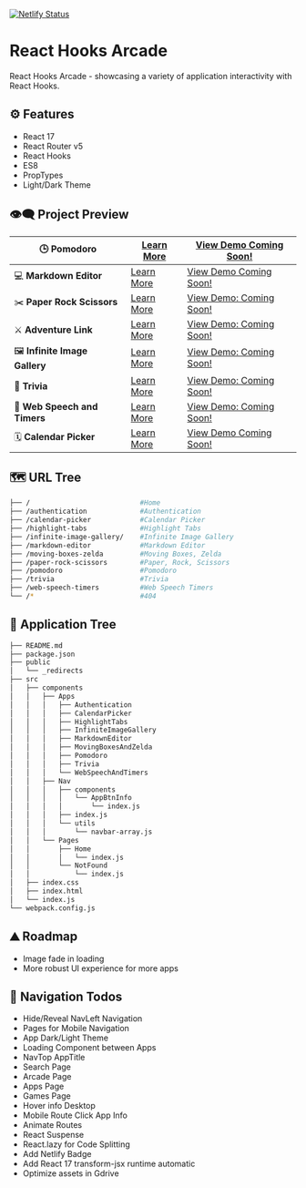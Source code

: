[![Netlify Status](https://api.netlify.com/api/v1/badges/28a020e6-12ea-4c99-9872-f27429ec6ff3/deploy-status)](https://app.netlify.com/sites/react-hooks-arcade/deploys)

# React Hooks Arcade

React Hooks Arcade - showcasing a variety of application interactivity with React Hooks.

## ⚙ Features

- React 17
- React Router v5
- React Hooks
- ES8
- PropTypes
- Light/Dark Theme

## 👁️‍🗨️ Project Preview

| 🕒 **Pomodoro**               | <a href="https://github.com/moisestech/react-hooks-arcade/tree/master/Pomodoro">Learn More</a>                           | <a href="">View Demo Coming Soon!</a>  |
| ----------------------------- | ------------------------------------------------------------------------------------------------------------------------ | -------------------------------------- |
| 💻 **Markdown Editor**        | <a href="https://github.com/moisestech/react-hooks-arcade/tree/master/Markdown%20Editor">Learn More</a>                  | <a href="">View Demo Coming Soon!</a>  |
| ✂️ **Paper Rock Scissors**    | <a href="https://github.com/moisestech/react-hooks-arcade/tree/master/Paper%20Rock%20Scissors">Learn More</a>            | <a href="">View Demo: Coming Soon!</a> |
| ⚔️ **Adventure Link**         | <a href="https://github.com/moisestech/react-hooks-arcade/tree/master/Moving%20Boxes%20and%20Zelda">Learn More</a>       | <a href="">View Demo: Coming Soon!</a> |
| 🖼️ **Infinite Image Gallery** | <a href="https://github.com/moisestech/react-hooks-arcade/tree/master/Infinite%20Image%20Gallery">Learn More</a>         | <a href="">View Demo: Coming Soon!</a> |
| 📖 **Trivia**                 | <a href="https://github.com/moisestech/react-hooks-arcade/tree/master/Trivia">Learn More</a>                             | <a href="">View Demo: Coming Soon!</a> |
| 💬 **Web Speech and Timers**  | <a href="https://github.com/moisestech/react-hooks-arcade/tree/master/Web%20Speech%20and%20Timers">Learn More</a>        | <a href="">View Demo: Coming Soon!</a> |
| 🗓️ **Calendar Picker**        | <a href="https://github.com/moisestech/react-hooks-arcade/tree/master/src/components/Apps/CalendarPicker">Learn More</a> | <a href="">View Demo Coming Soon!</a>  |

## 🗺 URL Tree

```bash
├── /                           #Home
├── /authentication             #Authentication
├── /calendar-picker            #Calendar Picker
├── /highlight-tabs             #Highlight Tabs
├── /infinite-image-gallery/    #Infinite Image Gallery
├── /markdown-editor            #Markdown Editor
├── /moving-boxes-zelda         #Moving Boxes, Zelda
├── /paper-rock-scissors        #Paper, Rock, Scissors
├── /pomodoro                   #Pomodoro
├── /trivia                     #Trivia
├── /web-speech-timers          #Web Speech Timers
└── /*                          #404
```

## 🌿 Application Tree

```bash
├── README.md
├── package.json
├── public
│   └── _redirects
├── src
│   ├── components
│   │   ├── Apps
│   │   │   ├── Authentication
│   │   │   ├── CalendarPicker
│   │   │   ├── HighlightTabs
│   │   │   ├── InfiniteImageGallery
│   │   │   ├── MarkdownEditor
│   │   │   ├── MovingBoxesAndZelda
│   │   │   ├── Pomodoro
│   │   │   ├── Trivia
│   │   │   └── WebSpeechAndTimers
│   │   ├── Nav
│   │   │   ├── components
│   │   │   │   └── AppBtnInfo
│   │   │   │       └── index.js
│   │   │   ├── index.js
│   │   │   └── utils
│   │   │       └── navbar-array.js
│   │   └── Pages
│   │       ├── Home
│   │       │   └── index.js
│   │       └── NotFound
│   │           └── index.js
│   ├── index.css
│   ├── index.html
│   └── index.js
└── webpack.config.js
```

## ⛰️ Roadmap

- Image fade in loading
- More robust UI experience for more apps

## 📝 Navigation Todos

- Hide/Reveal NavLeft Navigation
- Pages for Mobile Navigation
- App Dark/Light Theme
- Loading Component between Apps
- NavTop AppTitle
- Search Page
- Arcade Page
- Apps Page
- Games Page
- Hover info Desktop
- Mobile Route Click App Info
- Animate Routes
- React Suspense
- React.lazy for Code Splitting
- Add Netlify Badge
- Add React 17 transform-jsx runtime automatic
- Optimize assets in Gdrive
